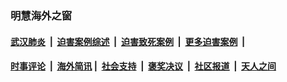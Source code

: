 
### 明慧海外之窗

####  [武汉肺炎](indexes/365.md?t=01021000) &nbsp;|&nbsp;  [迫害案例综述](indexes/328.md?t=01021000) &nbsp;|&nbsp; [迫害致死案例](indexes/277.md?t=01021000)  &nbsp;|&nbsp; [更多迫害案例](indexes/81.md?t=01021000)  &nbsp;|&nbsp; 
####  [时事评论](indexes/251.md?t=01021000) &nbsp;|&nbsp; [海外简讯](indexes/245.md?t=01021000)&nbsp;|&nbsp;  [社会支持](indexes/140.md?t=01021000) &nbsp;|&nbsp; [褒奖决议](indexes/282.md?t=01021000) &nbsp;|&nbsp; [社区报道](indexes/91.md?t=01021000)  &nbsp;|&nbsp; [天人之间](indexes/78.md?t=01021000) 

